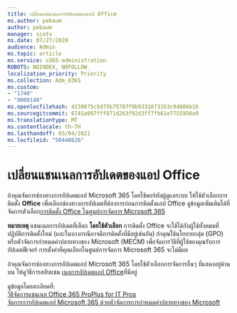 ```yaml
---
title: เปลี่ยนแชนเนลการอัปเดตของแอป Office
ms.author: pebaum
author: pebaum
manager: scotv
ms.date: 07/27/2020
audience: Admin
ms.topic: article
ms.service: o365-administration
ROBOTS: NOINDEX, NOFOLLOW
localization_priority: Priority
ms.collection: Adm_O365
ms.custom:
- "1740"
- "9000140"
ms.openlocfilehash: 4239875c5d75b75787f9b93316f3153c94806b16
ms.sourcegitcommit: 6741a997fff871d263f92d3ff7fb61e7755956a9
ms.translationtype: MT
ms.contentlocale: th-TH
ms.lasthandoff: 03/04/2021
ms.locfileid: "50448626"
---
```

# <a name="change-update-channels-for-office-apps"></a>เปลี่ยนแชนเนลการอัปเดตของแอป Office

ถ้าคุณจัดการช่องทางการอัปเดตแอป Microsoft 365 โดยใช้พอร์ทัลผู้ดูแลระบบ ให้ใช้ตัวเลือกการติดตั้ง  **Office**  เพื่อเลือกช่องทางการอัปเดตที่ต้องการก่อนการติดตั้งแอป Office ดูข้อมูลเพิ่มเติมได้ที่จัดการตัวเลือก[การติดตั้ง Office ในศูนย์การจัดการ Microsoft 365](https://docs.microsoft.com/deployoffice/manage-software-download-settings-office-365)

**หมายเหตุ** แชนเนลการอัปเดตที่เลือก  **โดยใช้ตัวเลือก**  การติดตั้ง Office จะใช้ได้กับผู้ใช้ทั้งหมดที่ปฏิบัติการติดตั้งใหม่ (และในบางกรณีอาจมีการติดตั้งที่มีอยู่เช่นกัน) ถ้าคุณใช้นโยบายกลุ่ม (GPO) หรือตัวจัดการกําหนดค่าปลายทางของ Microsoft (MECM) เพื่อจัดการวิธีที่ผู้ใช้ของคุณรับการอัปเดตฟีเจอร์ การตั้งค่าที่คุณเลือกในศูนย์การจัดการ Microsoft 365 จะไม่มีผล

ถ้าคุณจัดการช่องทางการอัปเดตแอป Microsoft 365 โดยใช้ตัวเลือกการจัดการอื่นๆ ที่แสดงอยู่ด้านบน ให้ดูวิธีการสลับแชน [เนลการอัปเดตแอป Office](https://support.microsoft.com/help/3185078/how-to-switch-from-semi-annual-channel-to-monthly-channel)ที่มีอยู่

ดูข้อมูลโดยละเอียดที่:  
[วิธีจัดการแชนเนล Office 365 ProPlus for IT Pros](https://techcommunity.microsoft.com/t5/office-365-blog/how-to-manage-office-365-proplus-channels-for-it-pros/ba-p/795813)  
[จัดการการอัปเดตแอป Microsoft 365 ด้วยตัวจัดการการกําหนดค่าปลายทางของ Microsoft](https://docs.microsoft.com/deployoffice/manage-microsoft-365-apps-updates-configuration-manager)